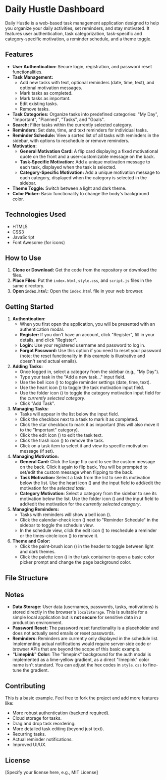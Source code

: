 # Daily Hustle Dashboard

Daily Hustle is a web-based task management application designed to help you organize your daily activities, set reminders, and stay motivated. It features user authentication, task categorization, task-specific and category-specific motivation, a reminder schedule, and a theme toggle.

## Features

*   **User Authentication:** Secure login, registration, and password reset functionalities.
*   **Task Management:**
    *   Add new tasks with text, optional reminders (date, time, text), and optional motivation messages.
    *   Mark tasks as completed.
    *   Mark tasks as important.
    *   Edit existing tasks.
    *   Remove tasks.
*   **Task Categories:** Organize tasks into predefined categories: "My Day", "Important", "Planned", "Tasks", and "Goals".
*   **Search:** Filter tasks within the currently selected category.
*   **Reminders:** Set date, time, and text reminders for individual tasks.
*   **Reminder Schedule:** View a sorted list of all tasks with reminders in the sidebar, with options to reschedule or remove reminders.
*   **Motivation:**
    *   **General Motivation Card:** A flip card displaying a fixed motivational quote on the front and a user-customizable message on the back.
    *   **Task-Specific Motivation:** Add a unique motivation message to each task, displayed when the task is selected.
    *   **Category-Specific Motivation:** Add a unique motivation message to each category, displayed when the category is selected in the sidebar.
*   **Theme Toggle:** Switch between a light and dark theme.
*   **Color Picker:** Basic functionality to change the body's background color.

## Technologies Used

*   HTML5
*   CSS3
*   JavaScript
*   Font Awesome (for icons)

## How to Use

1.  **Clone or Download:** Get the code from the repository or download the files.
2.  **Place Files:** Put the `index.html`, `style.css`, and `script.js` files in the same directory.
3.  **Open `index.html`:** Open the `index.html` file in your web browser.

## Getting Started

1.  **Authentication:**
    *   When you first open the application, you will be presented with an authentication modal.
    *   **Register:** If you don't have an account, click "Register", fill in your details, and click "Register".
    *   **Login:** Use your registered username and password to log in.
    *   **Forgot Password:** Use this option if you need to reset your password (note: the reset functionality in this example is illustrative and doesn't send actual emails).
2.  **Adding Tasks:**
    *   Once logged in, select a category from the sidebar (e.g., "My Day").
    *   Type your task in the "Add a new task..." input field.
    *   Use the bell icon (<i class="fas fa-bell"></i>) to toggle reminder settings (date, time, text).
    *   Use the heart icon (<i class="fas fa-heart"></i>) to toggle the task motivation input field.
    *   Use the folder icon (<i class="fas fa-folder"></i>) to toggle the category motivation input field for the *currently selected category*.
    *   Click "Add Task".
3.  **Managing Tasks:**
    *   Tasks will appear in the list below the input field.
    *   Click the checkbox next to a task to mark it as completed.
    *   Click the star checkbox to mark it as important (this will also move it to the "Important" category).
    *   Click the edit icon (<i class="fas fa-edit"></i>) to edit the task text.
    *   Click the trash icon (<i class="fas fa-trash-alt"></i>) to remove the task.
    *   Click on a task item to select it and view its specific motivation message (if set).
4.  **Managing Motivation:**
    *   **General Card:** Click the large flip card to see the custom message on the back. Click it again to flip back. You will be prompted to set/edit the custom message when flipping to the back.
    *   **Task Motivation:** Select a task from the list to see its motivation below the list. Use the heart icon (<i class="fas fa-heart"></i>) and the input field to add/edit the motivation for the *selected task*.
    *   **Category Motivation:** Select a category from the sidebar to see its motivation below the list. Use the folder icon (<i class="fas fa-folder"></i>) and the input field to add/edit the motivation for the *currently selected category*.
5.  **Managing Reminders:**
    *   Tasks with reminders will show a bell icon (<i class="fas fa-bell"></i>).
    *   Click the calendar-check icon (<i class="fas fa-calendar-check"></i>) next to "Reminder Schedule" in the sidebar to toggle the schedule view.
    *   In the schedule view, click the edit icon (<i class="fas fa-edit"></i>) to reschedule a reminder or the times-circle icon (<i class="fas fa-times-circle"></i>) to remove it.
6.  **Theme and Color:**
    *   Click the paint-brush icon (<i class="fas fa-paint-brush"></i>) in the header to toggle between light and dark themes.
    *   Click the palette icon (<i class="fas fa-palette"></i>) in the task container to open a basic color picker prompt and change the page background color.

## File Structure

## Notes

*   **Data Storage:** User data (usernames, passwords, tasks, motivations) is stored directly in the browser's `localStorage`. This is suitable for a simple local application but is **not secure** for sensitive data in a production environment.
*   **Password Reset:** The password reset functionality is a placeholder and does not actually send emails or reset passwords.
*   **Reminders:** Reminders are currently only displayed in the schedule list. Implementing actual notifications would require server-side code or browser APIs that are beyond the scope of this basic example.
*   **"Limepink" Color:** The "limepink" background for the auth modal is implemented as a lime-yellow gradient, as a direct "limepink" color name isn't standard. You can adjust the hex codes in `style.css` to fine-tune the gradient.

## Contributing

This is a basic example. Feel free to fork the project and add more features like:

*   More robust authentication (backend required).
*   Cloud storage for tasks.
*   Drag and drop task reordering.
*   More detailed task editing (beyond just text).
*   Recurring tasks.
*   Actual reminder notifications.
*   Improved UI/UX.

## License

[Specify your license here, e.g., MIT License]
